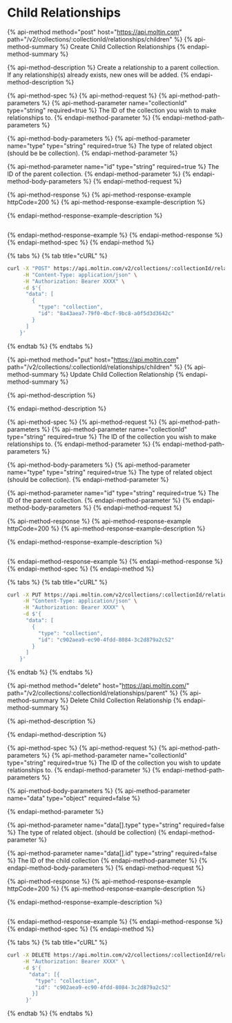 # Child Relationships

{% api-method method="post" host="https://api.moltin.com" path="/v2/collections/:collectionId/relationships/children" %}
{% api-method-summary %}
Create Child Collection Relationships
{% endapi-method-summary %}

{% api-method-description %}
Create a relationship to a parent collection. If any relationship\(s\) already exists, new ones will be added.
{% endapi-method-description %}

{% api-method-spec %}
{% api-method-request %}
{% api-method-path-parameters %}
{% api-method-parameter name="collectionId" type="string" required=true %}
The ID of the collection you wish to make relationships to.
{% endapi-method-parameter %}
{% endapi-method-path-parameters %}

{% api-method-body-parameters %}
{% api-method-parameter name="type" type="string" required=true %}
The type of related object \(should be be collection\).
{% endapi-method-parameter %}

{% api-method-parameter name="id" type="string" required=true %}
The ID of the parent collection.
{% endapi-method-parameter %}
{% endapi-method-body-parameters %}
{% endapi-method-request %}

{% api-method-response %}
{% api-method-response-example httpCode=200 %}
{% api-method-response-example-description %}

{% endapi-method-response-example-description %}

```javascript

```
{% endapi-method-response-example %}
{% endapi-method-response %}
{% endapi-method-spec %}
{% endapi-method %}

{% tabs %}
{% tab title="cURL" %}
```bash
curl -X "POST" https://api.moltin.com/v2/collections/:collectionId/relationships/children \
     -H "Content-Type: application/json" \
     -H "Authorization: Bearer XXXX" \
     -d $'{
      "data": [
        {
          "type": "collection",
          "id": "8a43aea7-79f0-4bcf-9bc8-a0f5d3d3642c"
        }
      ]
    }'
```
{% endtab %}
{% endtabs %}

{% api-method method="put" host="https://api.moltin.com" path="/v2/collections/:collectionId/relationships/children" %}
{% api-method-summary %}
Update Child Collection Relationship
{% endapi-method-summary %}

{% api-method-description %}

{% endapi-method-description %}

{% api-method-spec %}
{% api-method-request %}
{% api-method-path-parameters %}
{% api-method-parameter name="collectionId" type="string" required=true %}
The ID of the collection you wish to make relationships to.
{% endapi-method-parameter %}
{% endapi-method-path-parameters %}

{% api-method-body-parameters %}
{% api-method-parameter name="type" type="string" required=true %}
The type of related object \(should be collection\).
{% endapi-method-parameter %}

{% api-method-parameter name="id" type="string" required=true %}
The ID of the parent collection.
{% endapi-method-parameter %}
{% endapi-method-body-parameters %}
{% endapi-method-request %}

{% api-method-response %}
{% api-method-response-example httpCode=200 %}
{% api-method-response-example-description %}

{% endapi-method-response-example-description %}

```javascript

```
{% endapi-method-response-example %}
{% endapi-method-response %}
{% endapi-method-spec %}
{% endapi-method %}

{% tabs %}
{% tab title="cURL" %}
```bash
curl -X PUT https://api.moltin.com/v2/collections/:collectionId/relationships/children \
     -H "Content-Type: application/json" \
     -H "Authorization: Bearer XXXX" \
     -d $'{
      "data": [
        {
          "type": "collection",
          "id": "c902aea9-ec90-4fdd-8084-3c2d879a2c52"
        }
      ]
    }'
```
{% endtab %}
{% endtabs %}

{% api-method method="delete" host="https://api.moltin.com/" path="/v2/collections/:collectionId/relationships/parent" %}
{% api-method-summary %}
Delete Child Collection Relationship
{% endapi-method-summary %}

{% api-method-description %}

{% endapi-method-description %}

{% api-method-spec %}
{% api-method-request %}
{% api-method-path-parameters %}
{% api-method-parameter name="collectionId" type="string" required=true %}
The ID of the collection you wish to update relationships to.
{% endapi-method-parameter %}
{% endapi-method-path-parameters %}

{% api-method-body-parameters %}
{% api-method-parameter name="data" type="object" required=false %}

{% endapi-method-parameter %}

{% api-method-parameter name="data\[\].type" type="string" required=false %}
The type of related object. \(should be collection\)
{% endapi-method-parameter %}

{% api-method-parameter name="data\[\].id" type="string" required=false %}
The ID of the child collection
{% endapi-method-parameter %}
{% endapi-method-body-parameters %}
{% endapi-method-request %}

{% api-method-response %}
{% api-method-response-example httpCode=200 %}
{% api-method-response-example-description %}

{% endapi-method-response-example-description %}

```javascript

```
{% endapi-method-response-example %}
{% endapi-method-response %}
{% endapi-method-spec %}
{% endapi-method %}

{% tabs %}
{% tab title="cURL" %}
```bash
curl -X DELETE https://api.moltin.com/v2/collections/:collectionId/relationships/parent \
     -H "Authorization: Bearer XXXX" \
     -d $'{
       "data": [{
         "type": "collection",
         "id": "c902aea9-ec90-4fdd-8084-3c2d879a2c52"
        }]
      }'
```
{% endtab %}
{% endtabs %}

